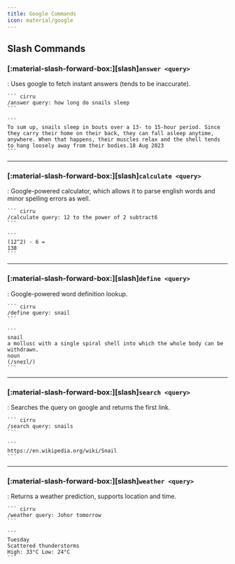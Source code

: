```yaml
---
title: Google Commands
icon: material/google
---
```


## Slash Commands

### [:material-slash-forward-box:][slash]`answer <query>`

:   Uses google to fetch instant answers (tends to be inaccurate).

    ``` cirru
    /answer query: how long do snails sleep
    ```

    ```
    To sum up, snails sleep in bouts over a 13- to 15-hour period. Since they carry their home on their back, they can fall asleep anytime, anywhere. When that happens, their muscles relax and the shell tends to hang loosely away from their bodies.18 Aug 2023
    ```

---

### [:material-slash-forward-box:][slash]`calculate <query>`

:   Google-powered calculator, which allows it to parse english words and minor spelling errors as well.

    ``` cirru
    /calculate query: 12 to the power of 2 subtract6
    ```

    ```
    (12^2) - 6 =
    138
    ```

---

### [:material-slash-forward-box:][slash]`define <query>`

:   Google-powered word definition lookup.

    ``` cirru
    /define query: snail
    ```

    ```
    snail
    a mollusc with a single spiral shell into which the whole body can be withdrawn.
    noun
    (/sneɪl/)
    ```

---

### [:material-slash-forward-box:][slash]`search <query>`

:   Searches the query on google and returns the first link.

    ``` cirru
    /search query: snails
    ```

    ```
    https://en.wikipedia.org/wiki/Snail
    ```

---

### [:material-slash-forward-box:][slash]`weather <query>`

:   Returns a weather prediction, supports location and time.

    ``` cirru
    /weather query: Johor tomorrow
    ```

    ```
    Tuesday
    Scattered thunderstorms
    High: 33°C Low: 24°C
    ```
